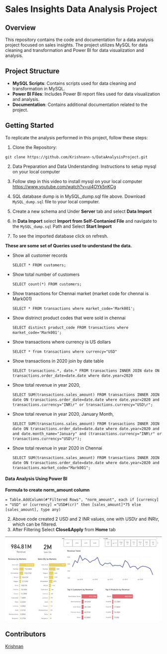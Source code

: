 # Sales Insights Data Analysis Project

## Overview
This repository contains the code and documentation for a data analysis project focused on sales insights. The project utilizes MySQL for data cleaning and transformation and Power BI for data visualization and analysis.

## Project Structure
- __MySQL Scripts__: Contains scripts used for data cleaning and transformation in MySQL.
- __Power BI Files__: Includes Power BI report files used for data visualization and analysis.
- __Documentation__: Contains additional documentation related to the project.

## Getting Started
To replicate the analysis performed in this project, follow these steps:

1. Clone the Repository:
```
git clone https://github.com/Krishnann-s/DataAnalysisProject.git
```

2. Data Preparation and Data Understanding:
Instructions to setup mysql on your local computer

1. Follow step in this video to install mysql on your local computer
https://www.youtube.com/watch?v=uj4OYk5nKCg

1. SQL database dump is in MySQL_dump.sql file above. Download `MySQL_dump.sql` file to your local computer.
2. Create a new schema and Under __Server__ tab and select __Data Import__
3. In __Data Import__ select __Import from Self-Contanied File__ and navigate to the `MySQL_dump.sql` Path and Select __Start Import__
4. To see the imported database click on refresh.


__These are some set of Queries used to understand the data.__

- Show all customer records

    ```
    SELECT * FROM customers;
    ```

- Show total number of customers

    ```
    SELECT count(*) FROM customers;
    ```

- Show transactions for Chennai market (market code for chennai is Mark001)

    ```
    SELECT * FROM transactions where market_code='Mark001';
    ```

- Show distrinct product codes that were sold in chennai

    ```
    SELECT distinct product_code FROM transactions where market_code='Mark001';
    ```

- Show transactions where currency is US dollars

    ```
    SELECT * from transactions where currency="USD"
    ```

- Show transactions in 2020 join by date table

    ```
    SELECT transactions.*, date.* FROM transactions INNER JOIN date ON transactions.order_date=date.date where date.year=2020
    ```

- Show total revenue in year 2020,

    ```
    SELECT SUM(transactions.sales_amount) FROM transactions INNER JOIN date ON transactions.order_date=date.date where date.year=2020 and transactions.currency="INR\r" or transactions.currency="USD\r";
    ```
	
- Show total revenue in year 2020, January Month,

    ```
    SELECT SUM(transactions.sales_amount) FROM transactions INNER JOIN date ON transactions.order_date=date.date where date.year=2020 and and date.month_name="January" and (transactions.currency="INR\r" or transactions.currency="USD\r");
    ```

- Show total revenue in year 2020 in Chennai

    ```
    SELECT SUM(transactions.sales_amount) FROM transactions INNER JOIN date ON transactions.order_date=date.date where date.year=2020 and transactions.market_code="Mark001";
    ```


#### Data Analysis Using Power BI

__Formula to create norm_amount column__
```
= Table.AddColumn(#"Filtered Rows", "norm_amount", each if [currency] = "USD" or [currency] ="USD#(cr)" then [sales_amount]*75 else [sales_amount], type any)
```
2. Above code created 2 USD and 2 INR values, one with USD\r and INR\r, which can be filtered.
3. After Filtering Select __Close&Apply__ from __Home__ tab

![Final output](Finaloutput.png)

## Contributors
[Krishnan](https://github.com/Krishnann-s)


